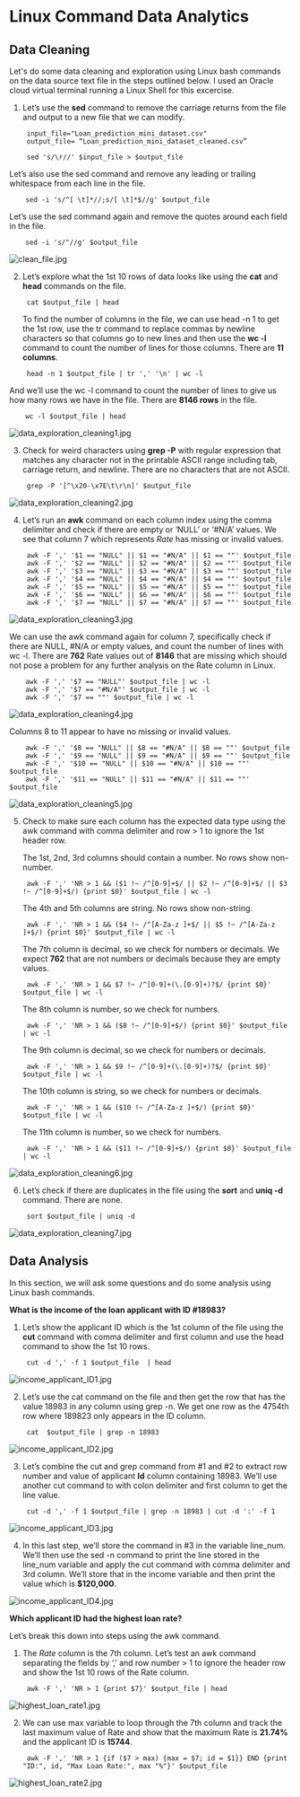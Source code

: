# Linux Command Data Analytics

## Data Cleaning

Let's do some data cleaning and exploration using Linux bash commands on the data source text file in the steps outlined below. I used an Oracle cloud virtual terminal running a Linux Shell for this excercise.

1. Let’s use the **sed** command to remove the carriage returns from the file and output to a new file that we can modify.

        input_file="Loan_prediction_mini_dataset.csv"
        output_file= “Loan_prediction_mini_dataset_cleaned.csv”

        sed 's/\r//' $input_file > $output_file

Let’s also use the sed command and remove any leading or trailing whitespace from each line in the file.

        sed -i 's/^[ \t]*//;s/[ \t]*$//g' $output_file

Let’s use the sed command again and remove the quotes around each field in the file.

        sed -i 's/"//g' $output_file

![clean_file.jpg](https://github.com/danvuk567/Linux-Command-Data-Analytics/blob/main/images/clean_file.jpg?raw=true)

2. Let’s explore what the 1st 10 rows of data looks like using the **cat** and **head** commands on the file.

        cat $output_file | head

   To find the number of columns in the file, we can use head -n 1 to get the 1st row, use the tr command to replace commas by newline characters so that columns go to new lines and then use the **wc -l** command to count the number of lines for those columns. There are **11 columns**.

        head -n 1 $output_file | tr ',' '\n' | wc -l

And we’ll use the wc -l command to count the number of lines to give us how many rows we have in the file. There are **8146 rows** in the file.

        wc -l $output_file | head

![data_exploration_cleaning1.jpg](https://github.com/danvuk567/Linux-Command-Data-Analytics/blob/main/images/data_exploration_cleaning1.jpg?raw=true)

3. Check for weird characters using **grep -P** with regular expression that matches any character not in the printable ASCII range including tab, carriage return, and newline. There are no characters that are not ASCII.

        grep -P '[^\x20-\x7E\t\r\n]' $output_file

 ![data_exploration_cleaning2.jpg](https://github.com/danvuk567/Linux-Command-Data-Analytics/blob/main/images/data_exploration_cleaning2.jpg?raw=true)

4. Let’s run an **awk** command on each column index using the comma delimiter and check if there are empty or ‘NULL’ or ‘#N/A’ values. We see that column 7 which represents *Rate* has missing or invalid values.
   

        awk -F ',' '$1 == "NULL" || $1 == "#N/A" || $1 == ""' $output_file
        awk -F ',' '$2 == "NULL" || $2 == "#N/A" || $2 == ""' $output_file
        awk -F ',' '$3 == "NULL" || $3 == "#N/A" || $3 == ""' $output_file
        awk -F ',' '$4 == "NULL" || $4 == "#N/A" || $4 == ""' $output_file
        awk -F ',' '$5 == "NULL" || $5 == "#N/A" || $5 == ""' $output_file
        awk -F ',' '$6 == "NULL" || $6 == "#N/A" || $6 == ""' $output_file
        awk -F ',' '$7 == "NULL" || $7 == "#N/A" || $7 == ""' $output_file

![data_exploration_cleaning3.jpg](https://github.com/danvuk567/Linux-Command-Data-Analytics/blob/main/images/data_exploration_cleaning3.jpg?raw=true)

We can use the awk command again for column 7, specifically check if there are NULL, #N/A or empty values, and count the number of lines with wc -l. There are **762** Rate values out of **8146** that are missing which should not pose a problem for any further analysis on the Rate column in Linux.

        awk -F ',' '$7 == "NULL"' $output_file | wc -l
        awk -F ',' '$7 == "#N/A"' $output_file | wc -l
        awk -F ',' '$7 == ""' $output_file | wc -l

![data_exploration_cleaning4.jpg](https://github.com/danvuk567/Linux-Command-Data-Analytics/blob/main/images/data_exploration_cleaning4.jpg?raw=true)

Columns 8 to 11 appear to have no missing or invalid values.

        awk -F ',' '$8 == "NULL" || $8 == "#N/A" || $8 == ""' $output_file
        awk -F ',' '$9 == "NULL" || $9 == "#N/A" || $9 == ""' $output_file
        awk -F ',' '$10 == "NULL" || $10 == "#N/A" || $10 == ""' $output_file
        awk -F ',' '$11 == "NULL" || $11 == "#N/A" || $11 == ""' $output_file

![data_exploration_cleaning5.jpg](https://github.com/danvuk567/Linux-Command-Data-Analytics/blob/main/images/data_exploration_cleaning5.jpg?raw=true)

5. Check to make sure each column has the expected data type using the awk command with comma delimiter and row > 1 to ignore the 1st header row.

   The 1st, 2nd, 3rd columns should contain a number. No rows show non-number.

        awk -F ',' 'NR > 1 && ($1 !~ /^[0-9]+$/ || $2 !~ /^[0-9]+$/ || $3 !~ /^[0-9]+$/) {print $0}' $output_file | wc -l
   
   The 4th and 5th columns are string. No rows show non-string.

        awk -F ',' 'NR > 1 && ($4 !~ /^[A-Za-z ]+$/ || $5 !~ /^[A-Za-z ]+$/) {print $0}' $output_file | wc -l

   The 7th column is decimal, so we check for numbers or decimals. We expect **762** that are not numbers or decimals because they are empty values.

        awk -F ',' 'NR > 1 && $7 !~ /^[0-9]+(\.[0-9]+)?$/ {print $0}' $output_file | wc -l

   The 8th column is number, so we check for numbers.

        awk -F ',' 'NR > 1 && ($8 !~ /^[0-9]+$/) {print $0}' $output_file | wc -l

   The 9th column is decimal, so we check for numbers or decimals.

        awk -F ',' 'NR > 1 && $9 !~ /^[0-9]+(\.[0-9]+)?$/ {print $0}' $output_file | wc -l
   
   The 10th column is string, so we check for numbers or decimals.

        awk -F ',' 'NR > 1 && ($10 !~ /^[A-Za-z ]+$/) {print $0}' $output_file | wc -l

   The 11th column is number, so we check for numbers.

        awk -F ',' 'NR > 1 && ($11 !~ /^[0-9]+$/) {print $0}' $output_file | wc -l

![data_exploration_cleaning6.jpg](https://github.com/danvuk567/Linux-Command-Data-Analytics/blob/main/images/data_exploration_cleaning6.jpg?raw=true)   

6. Let’s check if there are duplicates in the file using the **sort** and **uniq -d** command. There are none.

        sort $output_file | uniq -d

![data_exploration_cleaning7.jpg](https://github.com/danvuk567/Linux-Command-Data-Analytics/blob/main/images/data_exploration_cleaning7.jpg?raw=true)


## Data Analysis

In this section, we will ask some questions and do some analysis using Linux bash commands.

**What is the income of the loan applicant with ID #18983?**

1. Let’s show the applicant ID which is the 1st column of the file using the **cut** command with comma delimiter and first column and use the head command to show the 1st 10 rows.

        cut -d ',' -f 1 $output_file  | head

![income_applicant_ID1.jpg](https://github.com/danvuk567/Linux-Command-Data-Analytics/blob/main/images/income_applicant_ID1.jpg?raw=true)

2. Let’s use the cat command on the file and then get the row that has the value 18983 in any column using grep -n. We get one row as the 4754th row where 189823 only appears in the ID column.

        cat  $output_file | grep -n 18983   
   
![income_applicant_ID2.jpg](https://github.com/danvuk567/Linux-Command-Data-Analytics/blob/main/images/income_applicant_ID2.jpg?raw=true)

3. Let’s combine the cut and grep command from #1 and #2 to extract row number and value of applicant **Id** column containing 18983. We’ll use another cut command to with colon delimiter and first column to get the line value.

        cut -d ',' -f 1 $output_file | grep -n 18983 | cut -d ':' -f 1

![income_applicant_ID3.jpg](https://github.com/danvuk567/Linux-Command-Data-Analytics/blob/main/images/income_applicant_ID3.jpg?raw=true)

4. In this last step, we’ll store the command in #3 in the variable line_num. We’ll then use the sed -n command to print the line stored in the line_num variable and apply the cut command with comma delimiter and 3rd column. We’ll store that in the income variable and then print the value which is **$120,000**.

![income_applicant_ID4.jpg](https://github.com/danvuk567/Linux-Command-Data-Analytics/blob/main/images/income_applicant_ID4.jpg?raw=true)   


**Which applicant ID had the highest loan rate?**

Let’s break this down into steps using the awk command.

1. The *Rate* column is the 7th column. Let’s test an awk command separating the fields by ‘,’ and row number > 1 to ignore the header row and show the 1st 10 rows of the Rate column.

        awk -F ',' 'NR > 1 {print $7}' $output_file | head

![highest_loan_rate1.jpg](https://github.com/danvuk567/Linux-Command-Data-Analytics/blob/main/images/highest_loan_rate1.jpg.jpg?raw=true)  

2. We can use max variable to loop through the 7th column and track the last maximum value of Rate and show that the maximum Rate is **21.74%** and the applicant ID is **15744**.

        awk -F ',' 'NR > 1 {if ($7 > max) {max = $7; id = $1}} END {print "ID:", id, "Max Loan Rate:", max "%"}' $output_file

![highest_loan_rate2.jpg](https://github.com/danvuk567/Linux-Command-Data-Analytics/blob/main/images/highest_loan_rate2.jpg?raw=true)  



